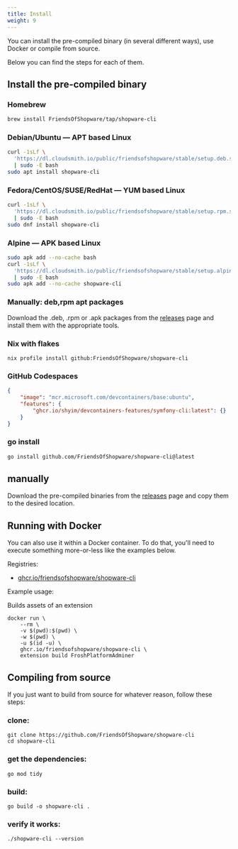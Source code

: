 ```yaml
---
title: Install
weight: 9
---
```


You can install the pre-compiled binary (in several different ways), use Docker or compile from source.

Below you can find the steps for each of them.


## Install the pre-compiled binary

### Homebrew

```bash
brew install FriendsOfShopware/tap/shopware-cli
```

### Debian/Ubuntu — APT based Linux

```bash
curl -1sLf \
  'https://dl.cloudsmith.io/public/friendsofshopware/stable/setup.deb.sh' \
  | sudo -E bash
sudo apt install shopware-cli
```

### Fedora/CentOS/SUSE/RedHat — YUM based Linux

```bash
curl -1sLf \
  'https://dl.cloudsmith.io/public/friendsofshopware/stable/setup.rpm.sh' \
  | sudo -E bash
sudo dnf install shopware-cli
```

### Alpine — APK based Linux

```bash
sudo apk add --no-cache bash
curl -1sLf \
  'https://dl.cloudsmith.io/public/friendsofshopware/stable/setup.alpine.sh' \
  | sudo -E bash
sudo apk add --no-cache shopware-cli
```

### Manually: deb,rpm apt packages

Download the .deb, .rpm or .apk packages from the [releases](https://github.com/FriendsOfShopware/shopware-cli/releases/) page and install them with the appropriate tools.

### Nix with flakes

```shell
nix profile install github:FriendsOfShopware/shopware-cli
```

### GitHub Codespaces

```json
{
    "image": "mcr.microsoft.com/devcontainers/base:ubuntu",
    "features": {
        "ghcr.io/shyim/devcontainers-features/symfony-cli:latest": {}
    }
}
```

### go install

```bash
go install github.com/FriendsOfShopware/shopware-cli@latest
```

## manually

Download the pre-compiled binaries from the [releases](https://github.com/FriendsOfShopware/shopware-cli/releases/) page and copy them to the desired location.

## Running with Docker

You can also use it within a Docker container. To do that, you'll need to execute something more-or-less like the examples below.

Registries:

- [ghcr.io/friendsofshopware/shopware-cli](https://github.com/FriendsOfShopware/shopware-cli/pkgs/container/shopware-cli)

Example usage:

Builds assets of an extension

```
docker run \
    --rm \
    -v $(pwd):$(pwd) \
    -w $(pwd) \
    -u $(id -u) \
    ghcr.io/friendsofshopware/shopware-cli \
    extension build FroshPlatformAdminer
```

## Compiling from source

If you just want to build from source for whatever reason, follow these steps:

### clone:

```
git clone https://github.com/FriendsOfShopware/shopware-cli
cd shopware-cli
```

### get the dependencies:

```
go mod tidy
```

### build:

```
go build -o shopware-cli .
```

### verify it works:

```
./shopware-cli --version
```
